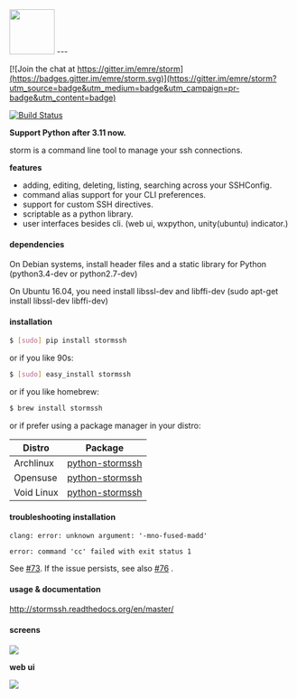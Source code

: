 <img src="https://raw.github.com/emre/storm/master/resources/logos/storm-logo.png" height="80">
---

[![Join the chat at https://gitter.im/emre/storm](https://badges.gitter.im/emre/storm.svg)](https://gitter.im/emre/storm?utm_source=badge&utm_medium=badge&utm_campaign=pr-badge&utm_content=badge)

[![Build Status](https://travis-ci.org/emre/storm.svg?branch=master)](https://travis-ci.org/emre/storm)

**Support Python after 3.11 now.** 

storm is a command line tool to manage your ssh connections.


**features**

- adding, editing, deleting, listing, searching across your SSHConfig.
- command alias support for your CLI preferences.
- support for custom SSH directives.
- scriptable as a python library.
- user interfaces besides cli. (web ui, wxpython, unity(ubuntu) indicator.)

#### dependencies
On Debian systems, install header files and a static library for Python (python3.4-dev or python2.7-dev)

On Ubuntu 16.04, you need install libssl-dev and libffi-dev (sudo apt-get install libssl-dev libffi-dev)

#### installation

```bash
$ [sudo] pip install stormssh
```
or if you like 90s:
```bash
$ [sudo] easy_install stormssh
```

or if you like homebrew:
```bash
$ brew install stormssh
```

or if prefer using a package manager in your distro:

| Distro        | Package
| ------------- |---------------|
| Archlinux     | <a href="https://aur.archlinux.org/packages/python-stormssh/">python-stormssh</a> |
| Opensuse      | <a href="http://rpm.pbone.net/index.php3?stat=3&search=python-stormssh&srodzaj=3">python-stormssh</a> |
| Void Linux    | <a href="https://github.com/voidlinux/void-packages/tree/master/srcpkgs/python-stormssh">python-stormssh</a> |

#### troubleshooting installation

```
clang: error: unknown argument: '-mno-fused-madd'

error: command 'cc' failed with exit status 1
```

See [#73](https://github.com/emre/storm/issues/73). If the issue persists, see also [#76](https://github.com/emre/storm/issues/96) .

#### usage & documentation

<a href='http://stormssh.readthedocs.org/en/master/'>http://stormssh.readthedocs.org/en/master/</a>

#### screens

<a href="http://i.imgur.com/qIc1mDx.png"><img src="http://i.imgur.com/qIc1mDx.png"></a>


**web ui**

<a href="http://i.imgur.com/wVtnWxx.png"><img src="http://i.imgur.com/wVtnWxx.png"></a>

